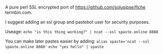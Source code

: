 A pure perl SSL encrypted port of https://github.com/solusipse/fiche termbin.com.

I suggest adding an ssl group and pastebot user for security purposes.

Useage:
`echo "is this thing working?" | ncat --ssl spaste.online 8888`

You can make later pastes easier by adding: `alias spaste='ncat --ssl spaste.online 8888'`
`echo "yes hello" | spaste`
